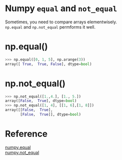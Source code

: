 # Numpy `equal` and `not_equal`
Sometimes, you need to compare arrays elementwisely.<br>
`np.equal` and `np.not_equal` permforms it well.
# np.equal()
```python
>>> np.equal([0, 1, 5], np.arange(3))
array([ True,  True, False], dtype=bool)
```
# np.not_equal()
```python
>>> np.not_equal([1.,4.], [1., 5.])
array([False,  True], dtype=bool)
>>> np.not_equal([1, 4], [[1, 6],[1, 8]])
array([[False,  True],
       [False,  True]], dtype=bool)
```
# Reference
[numpy.equal](https://docs.scipy.org/doc/numpy-1.13.0/reference/generated/numpy.equal.html#numpy.equal) <br>
[numpy.not_equal](https://docs.scipy.org/doc/numpy-1.13.0/reference/generated/numpy.not_equal.html#numpy.not_equal)
